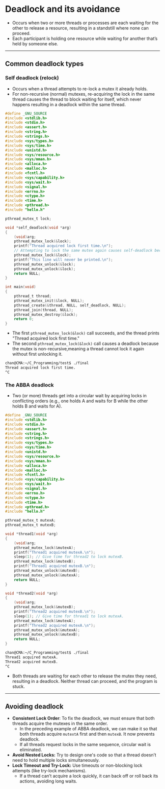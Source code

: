 # Deadlock and its avoidance

- Occurs when two or more threads or processes are each waiting for the other to release a resource, resulting in a standstill where none can proceed. 
- Each participant is holding one resource while waiting for another that’s held by someone else.

---

## Common deadlock types

### Self deadlock (relock)

- Occurs when a thread attempts to re-lock a mutex it already holds. 
- For non-recursive (normal) mutexes, re-acquiring the lock in the same thread causes the thread to block waiting for itself, which never happens resulting in a deadlock within the same thread.

```c
#define _GNU_SOURCE
#include <stdlib.h>
#include <stdio.h>
#include <assert.h>
#include <string.h>
#include <strings.h>
#include <sys/types.h>
#include <sys/time.h>
#include <unistd.h>
#include <sys/resource.h>
#include <sys/mman.h>
#include <alloca.h>
#include <malloc.h>
#include <fcntl.h>
#include <sys/capability.h>
#include <sys/wait.h>
#include <signal.h>
#include <errno.h>
#include <ctype.h>
#include <time.h>
#include <pthread.h>
#include "hello.h"

pthread_mutex_t lock;

void *self_deadlock(void *arg)
{
    (void)arg;
    pthread_mutex_lock(&lock);
    printf("Thread acquired lock first time.\n");
    // Attempting to lock the same mutex again causes self-deadlock because the mutex is non-recursive.
    pthread_mutex_lock(&lock);
    printf("This line will never be printed.\n");
    pthread_mutex_unlock(&lock);
    pthread_mutex_unlock(&lock);
    return NULL;
}

int main(void)
{
    pthread_t thread;
    pthread_mutex_init(&lock, NULL);
    pthread_create(&thread, NULL, self_deadlock, NULL);
    pthread_join(thread, NULL);
    pthread_mutex_destroy(&lock);
    return 0;
}

```

- The first `pthread_mutex_lock(&lock)` call succeeds, and the thread prints "Thread acquired lock first time."
- The second `pthread_mutex_lock(&lock)` call causes a deadlock because the mutex is non-recursive,meaning a thread cannot lock it again without first unlocking it.

```sh
chan@CMA:~/C_Programming/test$ ./final
Thread acquired lock first time.
^C

```



### The ABBA deadlock

- Two (or more) threads get into a circular wait by acquiring locks in conflicting orders (e.g., one holds A and waits for B while the other holds B and waits for A).

```c
#define _GNU_SOURCE
#include <stdlib.h>
#include <stdio.h>
#include <assert.h>
#include <string.h>
#include <strings.h>
#include <sys/types.h>
#include <sys/time.h>
#include <unistd.h>
#include <sys/resource.h>
#include <sys/mman.h>
#include <alloca.h>
#include <malloc.h>
#include <fcntl.h>
#include <sys/capability.h>
#include <sys/wait.h>
#include <signal.h>
#include <errno.h>
#include <ctype.h>
#include <time.h>
#include <pthread.h>
#include "hello.h"

pthread_mutex_t mutexA;
pthread_mutex_t mutexB;

void *thread1(void *arg)
{
    (void)arg;
    pthread_mutex_lock(&mutexA);
    printf("Thread1 acquired mutexA.\n");
    sleep(1); // Give time for thread2 to lock mutexB.
    pthread_mutex_lock(&mutexB);
    printf("Thread1 acquired mutexB.\n");
    pthread_mutex_unlock(&mutexB);
    pthread_mutex_unlock(&mutexA);
    return NULL;
}

void *thread2(void *arg)
{
    (void)arg;
    pthread_mutex_lock(&mutexB);
    printf("Thread2 acquired mutexB.\n");
    sleep(1); // Give time for thread1 to lock mutexA.
    pthread_mutex_lock(&mutexA);
    printf("Thread2 acquired mutexA.\n");
    pthread_mutex_unlock(&mutexA);
    pthread_mutex_unlock(&mutexB);
    return NULL;
}
```

```sh
chan@CMA:~/C_Programming/test$ ./final
Thread1 acquired mutexA.
Thread2 acquired mutexB.
^C
```

- Both threads are waiting for each other to release the mutex they need, resulting in a deadlock. Neither thread can proceed, and the program is stuck.

---

## Avoiding deadlock

- **Consistent Lock Order**: To fix the deadlock, we must ensure that both threads acquire the mutexes in the same order. 
  - In the preceding example of ABBA deadlock, we can make it so that both threads acquire `mutextA` first and then `mutexB`. It now prevents deadlock.
  - If all threads request locks in the same sequence, circular wait is eliminated.
- **Avoid Nested Locks:** Try to design one's code so that a thread doesn’t need to hold multiple locks simultaneously.
- **Lock Timeout and Try-Lock:** Use timeouts or non-blocking lock attempts (like try-lock mechanisms). 
  - If a thread can’t acquire a lock quickly, it can back off or roll back its actions, avoiding long waits.
